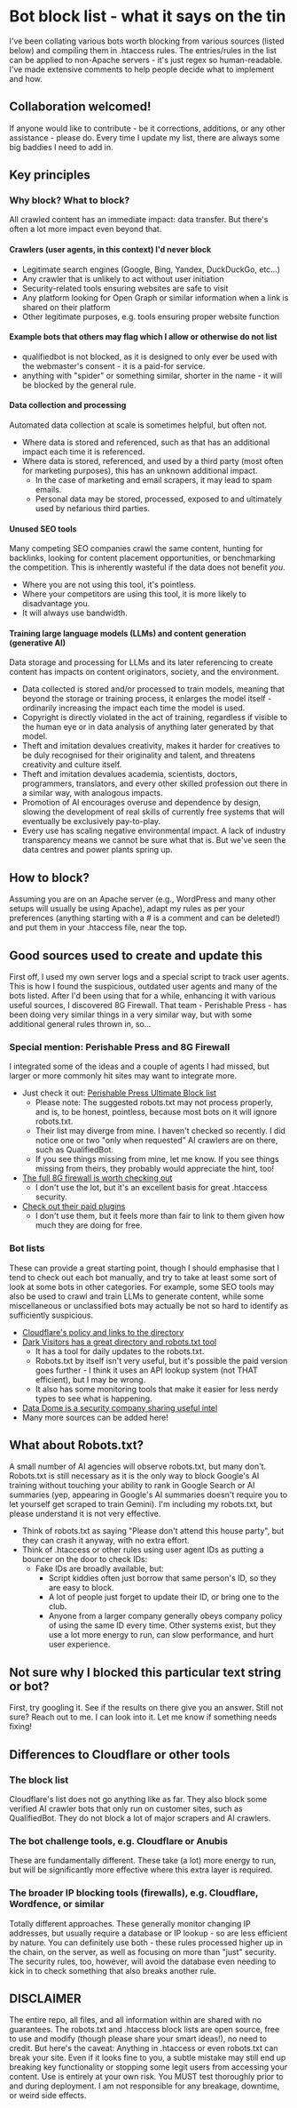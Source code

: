 # Bot block list - what it says on the tin
I've been collating various bots worth blocking from various sources (listed below) and compiling them in .htaccess rules. The entries/rules in the list can be applied to non-Apache servers - it's just regex so human-readable. I've made extensive comments to help people decide what to implement and how.

## Collaboration welcomed!
If anyone would like to contribute - be it corrections, additions, or any other assistance - please do. Every time I update my list, there are always some big baddies I need to add in.

## Key principles

### Why block? What to block?
All crawled content has an immediate impact: data transfer. But there's often a lot more impact even beyond that. 

#### Crawlers (user agents, in this context) I'd never block
  - Legitimate search engines (Google, Bing, Yandex, DuckDuckGo, etc...)
  - Any crawler that is unlikely to act without user initiation
  - Security-related tools ensuring websites are safe to visit
  - Any platform looking for Open Graph or similar information when a link is shared on their platform
  - Other legitimate purposes, e.g. tools ensuring proper website function

#### Example bots that others may flag which I allow or otherwise do not list
  - qualifiedbot is not blocked, as it is designed to only ever be used with the webmaster's consent - it is a paid-for service.
  - anything with "spider" or something similar, shorter in the name - it will be blocked by the general rule.

#### Data collection and processing  
Automated data collection at scale is sometimes helpful, but often not.
  - Where data is stored and referenced, such as that has an additional impact each time it is referenced.
  - Where data is stored, referenced, and used by a third party (most often for marketing purposes), this has an unknown additional impact.
    * In the case of marketing and email scrapers, it may lead to spam emails.
    * Personal data may be stored, processed, exposed to and ultimately used by nefarious third parties.
   
#### Unused SEO tools
Many competing SEO companies crawl the same content, hunting for backlinks, looking for content placement opportunities, or benchmarking the competition. This is inherently wasteful if the data does not benefit *you*.
  - Where you are not using this tool, it's pointless.
  - Where your competitors are using this tool, it is more likely to disadvantage you.
  - It will always use bandwidth.
  
#### Training large language models (LLMs) and content generation (generative AI)
Data storage and processing for LLMs and its later referencing to create content has impacts on content originators, society, and the environment.
  - Data collected is stored and/or processed to train models, meaning that beyond the storage or training process, it enlarges the model itself - ordinarily increasing the impact each time the model is used.
  - Copyright is directly violated in the act of training, regardless if visible to the human eye or in data analysis of anything later generated by that model.
  - Theft and imitation devalues creativity, makes it harder for creatives to be duly recognised for their originality and talent, and threatens creativity and culture itself.
  - Theft and imitation devalues academia, scientists, doctors, programmers, translators, and every other skilled profession out there in a similar way, with analogous impacts.
  - Promotion of AI encourages overuse and dependence by design, slowing the development of real skills of currently free systems that will eventually be exclusively pay-to-play.
  - Every use has scaling negative environmental impact. A lack of industry transparency means we cannot be sure what that is. But we've seen the data centres and power plants spring up.

## How to block?
Assuming you are on an Apache server (e.g., WordPress and many other setups will usually be using Apache), adapt my rules as per your preferences (anything starting with a # is a comment and can be deleted!) and put them in your .htaccess file, near the top.

## Good sources used to create and update this
First off, I used my own server logs and a special script to track user agents. This is how I found the suspicious, outdated user agents and many of the bots listed. After I'd been using that for a while, enhancing it with various useful sources, I discovered 8G Firewall. That team - Perishable Press - has been doing very similar things in a very similar way, but with some additional general rules thrown in, so...

### Special mention: Perishable Press and 8G Firewall
I integrated some of the ideas and a couple of agents I had missed, but larger or more commonly hit sites may want to integrate more. 
* Just check it out: [Perishable Press Ultimate Block list](https://perishablepress.com/ultimate-ai-block-list/)
  - Please note: The suggested robots.txt may not process properly, and is, to be honest, pointless, because most bots on it will ignore robots.txt. 
  - Their list may diverge from mine. I haven't checked so recently. I did notice one or two "only when requested" AI crawlers are on there, such as QualifiedBot.
  - If you see things missing from mine, let me know. If you see things missing from theirs, they probably would appreciate the hint, too!
* [The full 8G firewall is worth checking out](https://perishablepress.com/8g-firewall/)
  - I don't use the lot, but it's an excellent basis for great .htaccess security.
* [Check out their paid plugins](https://plugin-planet.com/)
  - I don't use them, but it feels more than fair to link to them given how much they are doing for free.

### Bot lists
These can provide a great starting point, though I should emphasise that I tend to check out each bot manually, and try to take at least some sort of look at some bots in other categories. For example, some SEO tools may also be used to crawl and train LLMs to generate content, while some miscellaneous or unclassified bots may actually be not so hard to identify as sufficiently suspicious.
* [Cloudflare's policy and links to the directory](https://developers.cloudflare.com/bots/concepts/bot/#ai-bots)
* [Dark Visitors has a great directory and robots.txt tool](https://darkvisitors.com/)
  - It has a tool for daily updates to the robots.txt.
  - Robots.txt by itself isn't very useful, but it's possible the paid version goes further - I think it uses an API lookup system (not THAT efficient), but I may be wrong.
  - It also has some monitoring tools that make it easier for less nerdy types to see what is happening.
* [Data Dome is a security company sharing useful intel](https://datadome.co/datadome-intel/)
* Many more sources can be added here!

## What about Robots.txt?
A small number of AI agencies will observe robots.txt, but many don't. Robots.txt is still necessary as it is the only way to block Google's AI training without touching your ability to rank in Google Search or AI summaries (yep, appearing in Google's AI summaries doesn't require you to let yourself get scraped to train Gemini). I'm including my robots.txt, but please understand it is not very effective.
* Think of robots.txt as saying "Please don't attend this house party", but they can crash it anyway, with no extra effort.
* Think of .htaccess or other rules using user agent IDs as putting a bouncer on the door to check IDs:
  - Fake IDs are broadly available, but:
    * Script kiddies often just borrow that same person's ID, so they are easy to block.
    * A lot of people just forget to update their ID, or bring one to the club.
    * Anyone from a larger company generally obeys company policy of using the same ID every time.
Other systems exist, but they use a lot more energy to run, can slow performance, and hurt user experience.

## Not sure why I blocked this particular text string or bot?
First, try googling it. See if the results on there give you an answer. Still not sure? Reach out to me. I can look into it. Let me know if something needs fixing!

## Differences to Cloudflare or other tools
### The block list
Cloudflare's list does not go anything like as far. They also block some verified AI crawler bots that only run on customer sites, such as QualifiedBot. They do not block a lot of major scrapers and AI crawlers.

### The bot challenge tools, e.g. Cloudflare or Anubis
These are fundamentally different. These take (a lot) more energy to run, but will be significantly more effective where this extra layer is required.

### The broader IP blocking tools (firewalls), e.g. Cloudflare, Wordfence, or similar
Totally different approaches. These generally monitor changing IP addresses, but usually require a database or IP lookup - so are less efficient by nature. You can definitely use both - these rules processed higher up in the chain, on the server, as well as focusing on more than "just" security. The security rules, too, however, will avoid the database even needing to kick in to check something that also breaks another rule.

## DISCLAIMER
The entire repo, all files, and all information within are shared with no guarantees. The robots.txt and .htaccess block lists are open source, free to use and modify (though please share your smart ideas!), no need to credit. But here's the caveat: Anything in .htaccess or even robots.txt can break your site. Even if it looks fine to you, a subtle mistake may still end up breaking key functionality or stopping some legit users from accessing your content. Use is entirely at your own risk. You MUST test thoroughly prior to and during deployment. I am not responsible for any breakage, downtime, or weird side effects.
